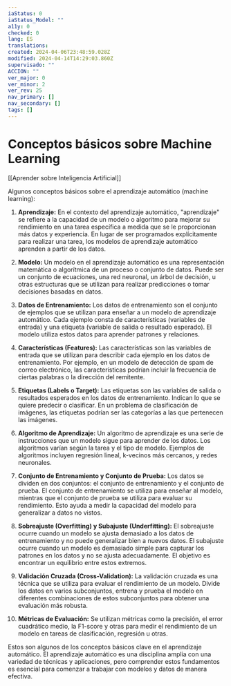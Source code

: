 ```yaml
---
iaStatus: 0
iaStatus_Model: ""
a11y: 0
checked: 0
lang: ES
translations: 
created: 2024-04-06T23:48:59.028Z
modified: 2024-04-14T14:29:03.860Z
supervisado: ""
ACCION: ""
ver_major: 0
ver_minor: 2
ver_rev: 25
nav_primary: []
nav_secondary: []
tags: []
---
```

# Conceptos básicos sobre Machine Learning

[[Aprender sobre Inteligencia Artificial]]

Algunos conceptos básicos sobre el aprendizaje automático (machine learning):

1. **Aprendizaje:** En el contexto del aprendizaje automático, "aprendizaje" se refiere a la capacidad de un modelo o algoritmo para mejorar su rendimiento en una tarea específica a medida que se le proporcionan más datos y experiencia. En lugar de ser programados explícitamente para realizar una tarea, los modelos de aprendizaje automático aprenden a partir de los datos.
    
2. **Modelo:** Un modelo en el aprendizaje automático es una representación matemática o algorítmica de un proceso o conjunto de datos. Puede ser un conjunto de ecuaciones, una red neuronal, un árbol de decisión, u otras estructuras que se utilizan para realizar predicciones o tomar decisiones basadas en datos.
    
3. **Datos de Entrenamiento:** Los datos de entrenamiento son el conjunto de ejemplos que se utilizan para enseñar a un modelo de aprendizaje automático. Cada ejemplo consta de características (variables de entrada) y una etiqueta (variable de salida o resultado esperado). El modelo utiliza estos datos para aprender patrones y relaciones.
    
4. **Características (Features):** Las características son las variables de entrada que se utilizan para describir cada ejemplo en los datos de entrenamiento. Por ejemplo, en un modelo de detección de spam de correo electrónico, las características podrían incluir la frecuencia de ciertas palabras o la dirección del remitente.
    
5. **Etiquetas (Labels o Target):** Las etiquetas son las variables de salida o resultados esperados en los datos de entrenamiento. Indican lo que se quiere predecir o clasificar. En un problema de clasificación de imágenes, las etiquetas podrían ser las categorías a las que pertenecen las imágenes.
    
6. **Algoritmo de Aprendizaje:** Un algoritmo de aprendizaje es una serie de instrucciones que un modelo sigue para aprender de los datos. Los algoritmos varían según la tarea y el tipo de modelo. Ejemplos de algoritmos incluyen regresión lineal, k-vecinos más cercanos, y redes neuronales.
    
7. **Conjunto de Entrenamiento y Conjunto de Prueba:** Los datos se dividen en dos conjuntos: el conjunto de entrenamiento y el conjunto de prueba. El conjunto de entrenamiento se utiliza para enseñar al modelo, mientras que el conjunto de prueba se utiliza para evaluar su rendimiento. Esto ayuda a medir la capacidad del modelo para generalizar a datos no vistos.
    
8. **Sobreajuste (Overfitting) y Subajuste (Underfitting):** El sobreajuste ocurre cuando un modelo se ajusta demasiado a los datos de entrenamiento y no puede generalizar bien a nuevos datos. El subajuste ocurre cuando un modelo es demasiado simple para capturar los patrones en los datos y no se ajusta adecuadamente. El objetivo es encontrar un equilibrio entre estos extremos.
    
9. **Validación Cruzada (Cross-Validation):** La validación cruzada es una técnica que se utiliza para evaluar el rendimiento de un modelo. Divide los datos en varios subconjuntos, entrena y prueba el modelo en diferentes combinaciones de estos subconjuntos para obtener una evaluación más robusta.
    
10. **Métricas de Evaluación:** Se utilizan métricas como la precisión, el error cuadrático medio, la F1-score y otras para medir el rendimiento de un modelo en tareas de clasificación, regresión u otras.
    

Estos son algunos de los conceptos básicos clave en el aprendizaje automático. El aprendizaje automático es una disciplina amplia con una variedad de técnicas y aplicaciones, pero comprender estos fundamentos es esencial para comenzar a trabajar con modelos y datos de manera efectiva.